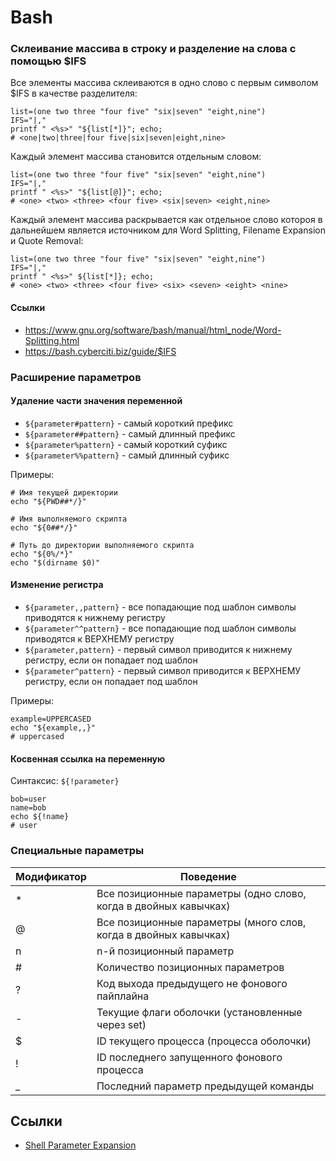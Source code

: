 # Bash

### Склеивание массива в строку и разделение на слова с помощью $IFS

Все элементы массива склеиваются в одно слово с первым символом $IFS в качестве разделителя:

```shell
list=(one two three "four five" "six|seven" "eight,nine")
IFS="|,"
printf " <%s>" "${list[*]}"; echo;
# <one|two|three|four five|six|seven|eight,nine>
```

Каждый элемент массива становится отдельным словом:

```shell
list=(one two three "four five" "six|seven" "eight,nine")
IFS="|,"
printf " <%s>" "${list[@]}"; echo;
# <one> <two> <three> <four five> <six|seven> <eight,nine>
```

Каждый элемент массива раскрывается как отдельное слово котороя в дальнейшем является источником для Word Splitting, Filename Expansion и Quote Removal:

```shell
list=(one two three "four five" "six|seven" "eight,nine")
IFS="|,"
printf " <%s>" ${list[*]}; echo;
# <one> <two> <three> <four five> <six> <seven> <eight> <nine>
```

#### Ссылки
- https://www.gnu.org/software/bash/manual/html_node/Word-Splitting.html
- https://bash.cyberciti.biz/guide/$IFS


### Расширение параметров

#### Удаление части значения переменной

* `${parameter#pattern}` - самый короткий префикс
* `${parameter##pattern}` - самый длинный префикс 
* `${parameter%pattern}` - самый короткий суфикс
* `${parameter%%pattern}` - самый длинный суфикс

Примеры: 

```shell
# Имя текущей директории
echo "${PWD##*/}"

# Имя выполняемого скрипта
echo "${0##*/}"

# Путь до директории выполняемого скрипта
echo "${0%/*}"
echo "$(dirname $0)"
```

#### Изменение регистра

* `${parameter,,pattern}` - все попадающие под шаблон символы приводятся к нижнему регистру
* `${parameter^^pattern}` - все попадающие под шаблон символы приводятся к ВЕРХНЕМУ регистру
* `${parameter,pattern}` - первый символ приводится к нижнему регистру, если он попадает под шаблон
* `${parameter^pattern}` - первый символ приводится к ВЕРХНЕМУ регистру, если он попадает под шаблон

Примеры:

```shell
example=UPPERCASED
echo "${example,,}"
# uppercased
```


#### Косвенная ссылка на переменную

Синтаксис: `${!parameter}`

```shell
bob=user
name=bob
echo ${!name}
# user
```

### Cпециальные параметры

| Модификатор | Поведение |
| - | - |
| * | Все позиционные параметры (одно слово, когда в двойных кавычках) |
| @ | Все позиционные параметры (много слов, когда в двойных кавычках) |
| n | n-й позиционный параметр |
| # | Количество позиционных параметров |
| ? | Код выхода предыдущего не фонового пайплайна |
| - | Текущие флаги оболочки (установленные через set) |
| $ | ID текущего процесса (процесса оболочки) |
| ! | ID последнего запущенного фонового процесса  |
| _ | Последний параметр предыдущей команды |

## Ссылки
* [Shell Parameter Expansion](https://www.gnu.org/software/bash/manual/html_node/Shell-Parameter-Expansion.html)
